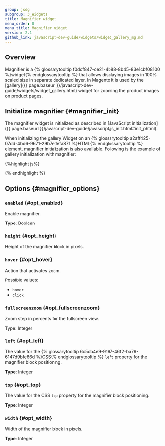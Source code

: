 ```yaml
---
group: jsdg
subgroup: 3_Widgets
title: Magnifier widget 
menu_order: 8
menu_title: Magnifier widget 
version: 2.1
github_link: javascript-dev-guide/widgets/widget_gallery_mg.md
---
```


<h2>Overview</h2>

Magnifier is a {% glossarytooltip f0dcf847-ce21-4b88-8b45-83e1cbf08100 %}widget{% endglossarytooltip %} that allows displaying images in 100% scaled size in separate dedicated layer.
In Magento it is used by the [gallery]({{ page.baseurl }}/javascript-dev-guide/widgets/widget_gallery.html) widget for zooming the product images on product pages.

## Initialize magnifier {#magnifier_init}

The magnifier widget is initialized as described in [JavaScript initialization]({{ page.baseurl }}/javascript-dev-guide/javascript/js_init.html#init_phtml).

When initializing the gallery Widget on an {% glossarytooltip a2aff425-07dd-4bd6-9671-29b7edefa871 %}HTML{% endglossarytooltip %} element, magnifier initialization is also available. Following is the example of gallery initialization with magnifier:

{%highlight js%}
<script type="text/x-magento-init">
"<element_selector>": {
        "mage/gallery/gallery": {
            "data": [{
                "thumb": "<small_image_url>",
                "img": "<small_image_url>",
                "full": "<small_image_url>",
                "caption": "<message>",
                "isMain": "<true/false>"
            }],
            "mixins": ["magnifier/magnify"],
            "magnifierOpts": {
               "enabled": <true/false>,
               "eventType": "<hover/click>",
               "width": <number>,
               "height": <number>,
               "top": <number>,
               "left": <number>,
               "fullscreenzoom": <number>
            }
        }
   }
</script>
{% endhighlight %}

## Options {#magnifier_options}

### `enabled` {#opt_enabled}

Enable magnifier.

**Type**: Boolean

### `height` {#opt_height}

Height of the magnifier block in pixels. 
            
### `hover` {#opt_hover}

Action that activates zoom.

Possible values: 

* `hover`
* `click`

### `fullscreenzoom` {#opt_fullscreenzoom}

Zoom step in percents for the fullscreen view.

Type: Integer

### `left` {#opt_left}

The value for the {% glossarytooltip 6c5cb4e9-9197-46f2-ba79-6147d9bfe66d %}CSS{% endglossarytooltip %} `left` property for the magnifier block positioning.

**Type**: Integer

### `top` {#opt_top}

The value for the CSS `top` property for the magnifier block positioning.

**Type**: Integer
            

### `width` {#opt_width}

Width of the magnifier block in pixels.

**Type**: Integer


